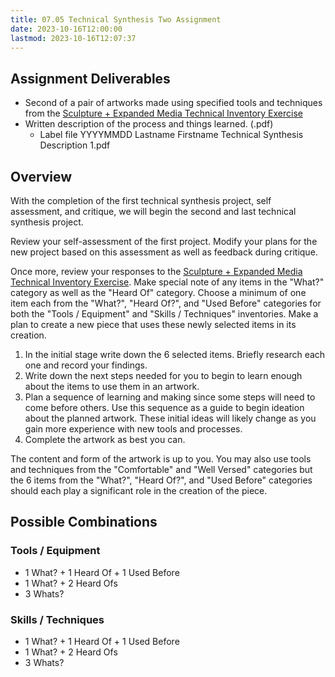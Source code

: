 ```yaml
---
title: 07.05 Technical Synthesis Two Assignment
date: 2023-10-16T12:00:00
lastmod: 2023-10-16T12:07:37
---
```


## Assignment Deliverables

- Second of a pair of artworks made using specified tools and techniques from the [Sculpture + Expanded Media Technical Inventory Exercise](../04-technical-synthesis/04-02-sculpture-technical-inventory-exercise.md)
- Written description of the process and things learned. (.pdf)
  - Label file YYYYMMDD Lastname Firstname Technical Synthesis Description 1.pdf

## Overview

With the completion of the first technical synthesis project, self assessment, and critique, we will begin the second and last technical synthesis project.

Review your self-assessment of the first project. Modify your plans for the new project based on this assessment as well as feedback during critique.

Once more, review your responses to the [Sculpture + Expanded Media Technical Inventory Exercise](../04-technical-synthesis/04-02-sculpture-technical-inventory-exercise.md). Make special note of any items in the "What?" category as well as the "Heard Of" category. Choose a minimum of one item each from the "What?", "Heard Of?", and "Used Before" categories for both the "Tools / Equipment" and "Skills / Techniques" inventories. Make a plan to create a new piece that uses these newly selected items in its creation.

1. In the initial stage write down the 6 selected items. Briefly research each one and record your findings.
2. Write down the next steps needed for you to begin to learn enough about the items to use them in an artwork.
3. Plan a sequence of learning and making since some steps will need to come before others. Use this sequence as a guide to begin ideation about the planned artwork. These initial ideas will likely change as you gain more experience with new tools and processes.
4. Complete the artwork as best you can.

The content and form of the artwork is up to you. You may also use tools and techniques from the "Comfortable" and "Well Versed" categories but the 6 items from the "What?", "Heard Of?", and "Used Before" categories should each play a significant role in the creation of the piece.

## Possible Combinations

<div class="two-column-grid">
<div>

### Tools / Equipment

- 1 What? + 1 Heard Of + 1 Used Before
- 1 What? + 2 Heard Ofs
- 3 Whats?

</div>

<div>

### Skills / Techniques

- 1 What? + 1 Heard Of + 1 Used Before
- 1 What? + 2 Heard Ofs
- 3 Whats?

</div>

</div>
